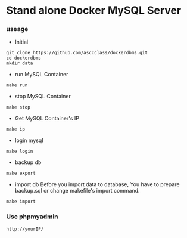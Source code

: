 # Stand alone Docker MySQL Server

### useage
* Initial
```
git clone https://github.com/asccclass/dockerdbms.git
cd dockerdbms
mkdir data
```

* run MySQL Container
```
make run
```

* stop MySQL Container
```
make stop
```

* Get MySQL Container's IP
```
make ip
```

* login mysql
```
make login
```

* backup db
```
make export
```

* import db
Before you import data to database, You have to prepare backup.sql or change makefile's import command.
```
make import
```

### Use phpmyadmin
```
http://yourIP/
```
